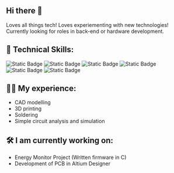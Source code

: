 ##   Hi there 👋
Loves all things tech!
Loves experiementing with new technologies!
Currently looking for roles in back-end or hardware development.

## 🧠 Technical Skills:
<div display="flex">
<img alt="Static Badge" src="https://img.shields.io/badge/Java-black?logo=openjdk">
<img alt="Static Badge" src="https://img.shields.io/badge/Python-black?style=flat&logo=Python&logoColor=white&labelColor=black&color=black" alt="Python">
<img alt="Static Badge" src="https://img.shields.io/badge/-black?logo=C">
<img alt="Static Badge" src="https://img.shields.io/badge/HTML-brightgreen?logo=html5&logoColor=white&labelColor=black&color=black">
<img alt="Static Badge" src="https://img.shields.io/badge/MATLAB-brightgreen?logoColor=white&labelColor=black&color=black">
<img alt="Static Badge" src="https://img.shields.io/badge/-black?logo=R">
</div>

## 👨‍💼 My experience:
- CAD modelling
- 3D printing
- Soldering
- Simple circuit analysis and simulation


## 🛠️ I am currently working on:
- Energy Monitor Project (Written firmware in C)
- Development of PCB in Altium Designer



<!--
**ItzCino/ItzCino** is a ✨ _special_ ✨ repository because its `README.md` (this file) appears on your GitHub profile.

Here are some ideas to get you started:

- 🔭 I’m currently working on ...
- 🌱 I’m currently learning ...
- 👯 I’m looking to collaborate on ...
- 🤔 I’m looking for help with ...
- 💬 Ask me about ...
- 📫 How to reach me: ...
- 😄 Pronouns: ...
- ⚡ Fun fact: ...
-->
